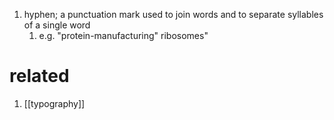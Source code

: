 1. hyphen; a punctuation mark used to join words and to separate syllables of a single word
	1. e.g. "protein-manufacturing" ribosomes"

# related
1. [[typography]]